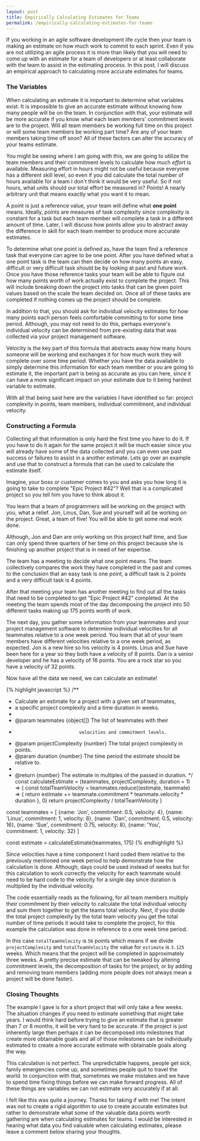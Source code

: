 ```yaml
---
layout: post
title: Empirically Calculating Estimates for Teams
permalink: /empirically-calculating-estimates-for-teams
---
```


If you working in an agile software development life cycle then your team is making an estimate on how much work to commit to each sprint. Even if you are not utilizing an agile process it is more than likely that you will need to come up with an estimate for a team of developers or at least collaborate with the team to assist in the estimating process. In this post, I will discuss an empirical approach to calculating more accurate estimates for teams.

### The Variables
When calculating an estimate it is important to determine what variables exist. It is impossible to give an accurate estimate without knowing how many people will be on the team. In conjunction with that, your estimate will be more accurate if you know what each team members' commitment levels are to the project. Will all team members be working full time on this project or will some team members be working part time? Are any of your team members taking time off soon? All of these factors can alter the accuracy of your teams estimate.

You might be seeing where I am going with this, we are going to utilize the team members and their commitment levels to calculate how much *effort* is available. Measuring effort in hours might not be useful because everyone has a different skill level, so even if you did calculate the total number of hours available for a team I don't think it would be very useful. So if not hours, what units should our total effort be measured in? Points! A nearly arbitrary unit that means exactly what you want it to mean. 

A point is just a reference value, your team will define what __one point__ means. Ideally, points are measures of task complexity since complexity is constant for a task but each team member will complete a task in a different amount of time. Later, I will discuss how points allow you to abstract away the difference in skill for each team member to produce more accurate estimates.

To determine what one point is defined as, have the team find a reference task that everyone can agree to be one point. After you have defined what a one point task is the team can then decide on how many points an easy, difficult or very difficult task should be by looking at past and future work. Once you have those reference tasks your team will be able to figure out how many points worth of work actually exist to complete the project. This will include breaking down the project into tasks that can be given point values based on the scale the team decided on. Once all of these tasks are completed if nothing comes up the project should be complete.

In addition to that, you should ask for individual velocity estimates for how many points each person feels comfortable committing to for some time period. Although, you may not need to do this, perhaps everyone's individual velocity can be determined from pre-existing data that was collected via your project management software. 

Velocity is the key part of this formula that abstracts away how many hours someone will be working and exchanges it for how much work they will complete over some time period. Whether you have the data available to simply determine this information for each team member or you are going to estimate it, the important part is being as accurate as you can here, since it can have a more significant impact on your estimate due to it being hardest variable to estimate.

With all that being said here are the variables I have identified so far: project complexity in points, team members, individual commitment, and individual velocity.

### Constructing a Formula
Collecting all that information is only hard the first time you have to do it. If you have to do it again for the same project it will be much easier since you will already have some of the data collected and you can even use past success or failures to assist in a another estimate. Lets go over an example and use that to construct a formula that can be used to calculate the estimate itself.

Imagine, your boss or customer comes to you and asks you how long it is going to take to complete "Epic Project #42"? Well that is a complicated project so you tell him you have to think about it. 

You learn that a team of programmers will be working on the project with you, what a relief. Jon, Linus, Dan, Sue and yourself will all be working on the project. Great, a team of five! You will be able to get some real work done.

Although, Jon and Dan are only working on this project half time, and Sue can only spend three quarters of her time on this project because she is finishing up another project that is in need of her expertise.

The team has a meeting to decide what one point means. The team collectively compares the work they have completed in the past and comes to the conclusion that an easy task is one point, a difficult task is 2 points and a very difficult task is 4 points. 

After that meeting your team has another meeting to find out all the tasks that need to be completed to get "Epic Project #42" completed. At the meeting the team spends most of the day decomposing the project into 50 different tasks making up 175 points worth of work.

The next day, you gather some information from your teammates and your project management software to determine individual velocities for all teammates relative to a one week period. You learn that all of your team members have different velocities relative to a one week period, as expected. Jon is a new hire so his velocity is 4 points. Linus and Sue have been here for a year so they both have a velocity of 8 points. Dan is a senior developer and he has a velocity of 16 points. You are a rock star so you have a velocity of 32 points.

Now have all the data we need, we can calculate an estimate! 

{% highlight javascript %}
/**
 * Calculate an estimate for a project with a given set of teammates,
 * a specific project complexity and a time duration in weeks.
 *
 * @param teammates {object[]} The list of teammates with their 
 *                             velocities and commitment levels.
 * @param projectComplexity {number} The total project complexity in points.
 * @param duration {number} The time period the estimate should be relative to.
 *                          
 * @return {number} The estimate in multiples of the passed in duration.
 */
const calculateEstimate = (teammates, projectComplexity, duration = 1) => {
  const totalTeamVelocity = teammates.reduce((estimate, teammate) => {
    return estimate += teammate.commitment * teammate.velocity * duration
  }, 0)
  return projectComplexity / totalTeamVelocity
}

const teammates = [
  {name: 'Jon', commitment: 0.5, velocity: 4},
  {name: 'Linus', commitment: 1, velocity: 8},
  {name: 'Dan', commitment: 0.5, velocity: 16},
  {name: 'Sue', commitment: 0.75, velocity: 8},
  {name:  'You', commitment: 1, velocity: 32}
]

const estimate = calculateEstimate(teammates, 175)
{% endhighlight %}

Since velocities have a time component I hard coded them relative to the previously mentioned one week period to help demonstrate how the calculation is done. Although, days could be used instead of weeks but for this calculation to work correctly the velocity for each teammate would need to be hard code to the velocity for a single day since duration is multiplied by the individual velocity.

The code essentially reads as the following, for all team members multiply their commitment by their velocity to calculate the total individual velocity and sum them together to get the teams total velocity. Next, if you divide the total project complexity by the total team velocity you get the total number of time periods it would take to complete the project, for this example the calculation was done in reference to a one week time period. 

In this case `totalTeamVelocity` is `56` points which means if we divide `projectComplexity` and `totalTeamVelocity` the value for `estimate` is `3.125` weeks. Which means that the project will be completed in approximately three weeks. A pretty precise estimate that can be tweaked by altering commitment levels, the decomposition of tasks for the project, or by adding and removing team members (adding more people does not always mean a project will be done faster).

### Closing Thoughts
The example I gave is for a short project that will only take a few weeks. The situation changes if you need to estimate something that might take years. I would think hard before trying to give an estimate that is greater than 7 or 8 months, it will be very hard to be accurate. If the project is just inherently large then perhaps it can be decomposed into milestones that create more obtainable goals and all of those milestones can be individually estimated to create a more accurate estimate with obtainable goals along the way. 

This calculation is not perfect. The unpredictable happens, people get sick, family emergencies come up, and sometimes people quit to travel the world. In conjunction with that, sometimes we make mistakes and we have to spend time fixing things before we can make forward progress. All of these things are variables we can not estimate very accurately if at all.  

I felt like this was quite a journey. Thanks for taking if with me! The intent was not to create a rigid algorithm to use to create accurate estimates but rather to demonstrate what some of the valuable data points worth gathering are when calculating estimates for teams. I would be interested in hearing what data you find valuable when calculating estimates, please leave a comment below sharing your thoughts. 